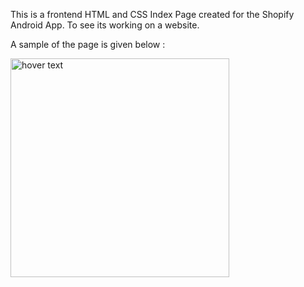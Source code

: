 This is a frontend HTML and CSS Index Page created for the Shopify Android App. To see its working on a website.

A sample of the page is given below :

 <img src="your_relative_path_here" width="350" title="hover text">



